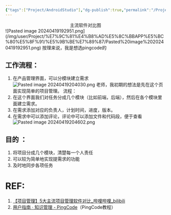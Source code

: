 ```yaml
---
{"tags":["Project/AndroidStudio"],"dg-publish":true,"permalink":"/Project/省中医APP开发/项目管理/","dgPassFrontmatter":true}
---
```


<center>主流软件对比图</center>
![Pasted image 20240419192951.png](/img/user/Project/%E7%9C%81%E4%B8%AD%E5%8C%BBAPP%E5%BC%80%E5%8F%91/%E5%9B%BE%E7%89%87/Pasted%20image%2020240419192951.png)
按理来说，我是想选pingcode的

## 工作流程：
1. 在产品管理界面，可以分模块建立需求
![Pasted image 20240419204030.png](/img/user/Project/%E7%9C%81%E4%B8%AD%E5%8C%BBAPP%E5%BC%80%E5%8F%91/%E5%9B%BE%E7%89%87/Pasted%20image%2020240419204030.png)
老师，我初期的想法是先在这个页面实现简单的项目管理。
流程：
1. 在这个界面我们对任务分成几个模块（比如前端，后端），然后在各个模块里面建立需求。
2. 在需求添加对应的负责人，计划时间，进度，版本。
3. 在需求中可以添加评论，评论中可以添加文件和代码段，便于查看
![Pasted image 20240419204602.png](/img/user/Project/%E7%9C%81%E4%B8%AD%E5%8C%BBAPP%E5%BC%80%E5%8F%91/%E5%9B%BE%E7%89%87/Pasted%20image%2020240419204602.png)

## 目的 ：
1. 将项目分成几个模块，清楚每一个人责任
2. 可以较为简单地实现提需求的功能
3. 及时地同步各项任务
# REF:
1. [【项目管理】5大主流项目管理软件对比_哔哩哔哩_bilibili](https://www.bilibili.com/video/BV1RT41167vf/?spm_id_from=333.337.search-card.all.click&vd_source=ed636aea03b32e53457a090439165487)
2. [用户指南 · 知识管理 - PingCode](https://pingcode.com/spaces/si4PJHASUg/pages/5fc86448515b3afa1758b97f)（PingCode教程）